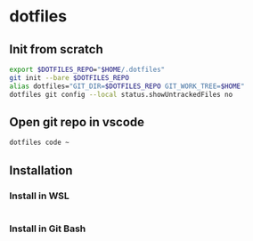 # dotfiles

## Init from scratch

```bash
export $DOTFILES_REPO="$HOME/.dotfiles"
git init --bare $DOTFILES_REPO
alias dotfiles="GIT_DIR=$DOTFILES_REPO GIT_WORK_TREE=$HOME"
dotfiles git config --local status.showUntrackedFiles no
```

## Open git repo in vscode

```bash
dotfiles code ~
```

## Installation
### Install in WSL
```bash
```

### Install in Git Bash
```bash
```